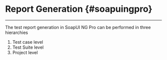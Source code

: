 # Report Generation {#soapuingpro}

---

The test report generation in SoapUI NG Pro can be performed in three hierarchies

1. Test case level
2. Test Suite level
3. Project level



